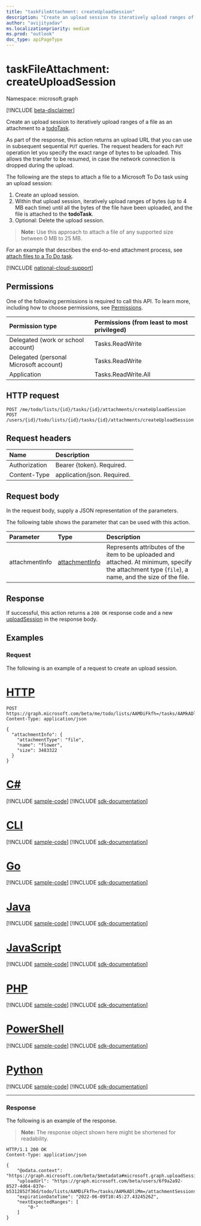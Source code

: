 ```yaml
---
title: "taskFileAttachment: createUploadSession"
description: "Create an upload session to iteratively upload ranges of a file as an attachment to a Microsoft To Do task."
author: "avijityadav"
ms.localizationpriority: medium
ms.prod: "outlook"
doc_type: apiPageType
---
```


# taskFileAttachment: createUploadSession
Namespace: microsoft.graph

[!INCLUDE [beta-disclaimer](../../includes/beta-disclaimer.md)]

Create an upload session to iteratively upload ranges of a file as an attachment to a [todoTask](../resources/todotask.md).

As part of the response, this action returns an upload URL that you can use in subsequent sequential `PUT` queries. The request headers for each `PUT` operation let you specify the exact range of bytes to be uploaded. This allows the transfer to be resumed, in case the network connection is dropped during the upload.

The following are the steps to attach a file to a Microsoft To Do task using an upload session:

1. Create an upload session.
2. Within that upload session, iteratively upload ranges of bytes (up to 4 MB each time) until all the bytes of the file have been uploaded, and the file is attached to the **todoTask**.
3. Optional: Delete the upload session.

>**Note:** Use this approach to attach a file of any supported size between 0 MB to 25 MB.

For an example that describes the end-to-end attachment process, see [attach files to a To Do task](/graph/todo-attachments).

[!INCLUDE [national-cloud-support](../../includes/global-us.md)]

## Permissions
One of the following permissions is required to call this API. To learn more, including how to choose permissions, see [Permissions](/graph/permissions-reference).

|Permission type|Permissions (from least to most privileged)|
|:---|:---|
|Delegated (work or school account)|Tasks.ReadWrite|
|Delegated (personal Microsoft account)|Tasks.ReadWrite|
|Application|Tasks.ReadWrite.All|


## HTTP request

<!-- {
  "blockType": "ignored"
}
-->
``` http
POST /me/todo/lists/{id}/tasks/{id}/attachments/createUploadSession
POST /users/{id}/todo/lists/{id}/tasks/{id}/attachments/createUploadSession
```

## Request headers
|Name|Description|
|:---|:---|
|Authorization|Bearer {token}. Required.|
|Content-Type|application/json. Required.|

## Request body
In the request body, supply a JSON representation of the parameters.

The following table shows the parameter that can be used with this action.

|Parameter|Type|Description|
|:---|:---|:---|
|attachmentInfo|[attachmentInfo](../resources/attachmentinfo.md)|Represents attributes of the item to be uploaded and attached. At minimum, specify the attachment type (`file`), a name, and the size of the file.|


## Response

If successful, this action returns a `200 OK` response code and a new [uploadSession](../resources/uploadsession.md) in the response body.

## Examples

### Request
The following is an example of a request to create an upload session.

# [HTTP](#tab/http)
<!-- {
  "blockType": "request",
  "name": "attachmentbasethis.createuploadsession",
  "sampleKeys": ["AAMDiFkfh=", "AAMkADliMm="]
}
-->
``` http
POST https://graph.microsoft.com/beta/me/todo/lists/AAMDiFkfh=/tasks/AAMkADliMm=/attachments/createUploadSession
Content-Type: application/json

{
  "attachmentInfo": {
    "attachmentType": "file",
    "name": "flower",
    "size": 3483322
  }
}
```

# [C#](#tab/csharp)
[!INCLUDE [sample-code](../includes/snippets/csharp/attachmentbasethiscreateuploadsession-csharp-snippets.md)]
[!INCLUDE [sdk-documentation](../includes/snippets/snippets-sdk-documentation-link.md)]

# [CLI](#tab/cli)
[!INCLUDE [sample-code](../includes/snippets/cli/attachmentbasethiscreateuploadsession-cli-snippets.md)]
[!INCLUDE [sdk-documentation](../includes/snippets/snippets-sdk-documentation-link.md)]

# [Go](#tab/go)
[!INCLUDE [sample-code](../includes/snippets/go/attachmentbasethiscreateuploadsession-go-snippets.md)]
[!INCLUDE [sdk-documentation](../includes/snippets/snippets-sdk-documentation-link.md)]

# [Java](#tab/java)
[!INCLUDE [sample-code](../includes/snippets/java/attachmentbasethiscreateuploadsession-java-snippets.md)]
[!INCLUDE [sdk-documentation](../includes/snippets/snippets-sdk-documentation-link.md)]

# [JavaScript](#tab/javascript)
[!INCLUDE [sample-code](../includes/snippets/javascript/attachmentbasethiscreateuploadsession-javascript-snippets.md)]
[!INCLUDE [sdk-documentation](../includes/snippets/snippets-sdk-documentation-link.md)]

# [PHP](#tab/php)
[!INCLUDE [sample-code](../includes/snippets/php/attachmentbasethiscreateuploadsession-php-snippets.md)]
[!INCLUDE [sdk-documentation](../includes/snippets/snippets-sdk-documentation-link.md)]

# [PowerShell](#tab/powershell)
[!INCLUDE [sample-code](../includes/snippets/powershell/attachmentbasethiscreateuploadsession-powershell-snippets.md)]
[!INCLUDE [sdk-documentation](../includes/snippets/snippets-sdk-documentation-link.md)]

# [Python](#tab/python)
[!INCLUDE [sample-code](../includes/snippets/python/attachmentbasethiscreateuploadsession-python-snippets.md)]
[!INCLUDE [sdk-documentation](../includes/snippets/snippets-sdk-documentation-link.md)]

---

### Response
The following is an example of the response.
>**Note:** The response object shown here might be shortened for readability.
<!-- {
  "blockType": "response",
  "truncated": true,
  "@odata.type": "microsoft.graph.uploadSession"
}
-->
``` http
HTTP/1.1 200 OK
Content-Type: application/json

{
    "@odata.context": "https://graph.microsoft.com/beta/$metadata#microsoft.graph.uploadSession",
    "uploadUrl": "https://graph.microsoft.com/beta/users/6f9a2a92-8527-4d64-837e-b5312852f36d/todo/lists/AAMDiFkfh=/tasks/AAMkADliMm=/attachmentSessions/AAMkADliMm=",
    "expirationDateTime": "2022-06-09T10:45:27.4324526Z",
    "nextExpectedRanges": [
        "0-"
    ]
}
```

